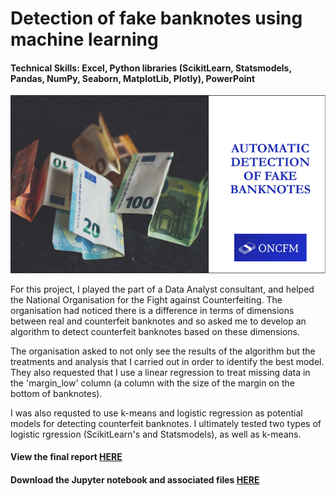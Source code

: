 # Detection of fake banknotes using machine learning
#### Technical Skills: Excel, Python libraries (ScikitLearn, Statsmodels, Pandas, NumPy, Seaborn, MatplotLib, Plotly), PowerPoint

![Fake banknotes cover page](../images_english/P10.png)

For this project, I played the part of a Data Analyst consultant, and helped the National Organisation for the Fight against Counterfeiting. The organisation had noticed there is a difference in terms of dimensions between real and counterfeit banknotes and so asked me to develop an algorithm to detect counterfeit banknotes based on these dimensions.

The organisation asked to not only see the results of the algorithm but the treatments and analysis that I carried out in order to identify the best model. They also requested that I use a linear regression to treat missing data in the 'margin_low' column (a column with the size of the margin on the bottom of banknotes).

I was also requsted to use k-means and logistic regression as potential models for detecting counterfeit banknotes. I ultimately tested two types of logistic rgression (ScikitLearn's and Statsmodels), as well as k-means.

#### View the final report [HERE](https://flossytoo.github.io/portfolio/Project_10/Banknotes.pdf)

#### Download the Jupyter notebook and associated files [HERE](https://flossytoo.github.io/portfolio/Project_10/Jupyter.zip)
